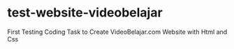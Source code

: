 # test-website-videobelajar
First Testing Coding Task to Create VideoBelajar.com Website with Html and Css
